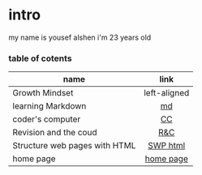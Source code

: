 # intro
my name is yousef alshen i'm 23 years old 
### table of cotents

| name           |      link      |
|----------------|:-------------:|
| Growth Mindset |  left-aligned |
| learning Markdown|    [md](https://github.com/yousef-97/learning-journal/blob/master/learning-journal)   |
| coder's computer | [CC](https://yousef-97.github.io/learning-journal/Read02) |
| Revision and the coud | [R&C](https://yousef-97.github.io/learning-journal/Read_03%20practice%20with%20git) |
| Structure web pages with HTML | [SWP html](https://yousef-97.github.io/learning-journal/Read04) |
| home page | [home page](https://yousef-97.github.io/learning-journal/homePage) |
